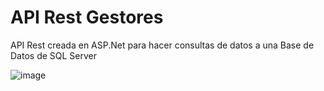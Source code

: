 # API Rest Gestores
API Rest creada en ASP.Net para hacer consultas de datos a una Base de Datos de SQL Server

![image](https://github.com/user-attachments/assets/0c31b9ed-6900-4f66-b05c-fa050ca288a3)
